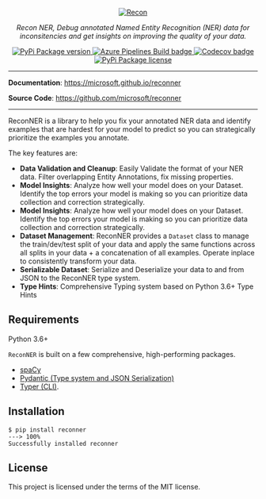 <p align="center">
  <a href="https://microsoft.github.io/reconner"><img src="https://microsoft.github.io/reconner/img/recon.svg" alt="Recon"></a>
</p>
<p align="center">
    <em>Recon NER, Debug annotated Named Entity Recognition (NER) data for inconsitencies and get insights on improving the quality of your data.</em>
</p>
<p align="center">
<a href="https://pypi.org/project/reconner" target="_blank">
    <img src="https://img.shields.io/pypi/v/reconner?style=for-the-badge" alt="PyPi Package version">
</a>
<a href="https://dev.azure.com/kabirkhan1137/ReconNER/_build" target="_blank">
    <img alt="Azure Pipelines Build badge" src="https://img.shields.io/azure-devops/build/kabirkhan1137/ReconNER/microsoft.reconner?style=for-the-badge">
</a>
<a href="https://codecov.io/gh/microsoft/reconner" rel="nofollow">
  <img alt="Codecov badge" src="https://img.shields.io/codecov/c/gh/microsoft/reconner?style=for-the-badge" style="max-width:100%;">
</a>

<a href="https://pypi.org/project/reconner" target="_blank">
    <img src="https://img.shields.io/pypi/l/reconner?style=for-the-badge" alt="PyPi Package license">
</a>

</p>

---

**Documentation**: <a href="https://microsoft.github.io/reconner" target="_blank">https://microsoft.github.io/reconner</a>

**Source Code**: <a href="https://github.com/microsoft/reconner" target="_blank">https://github.com/microsoft/reconner</a>

---

ReconNER is a library to help you fix your annotated NER data and identify examples that are hardest for your model to predict so you can strategically prioritize the examples you annotate.

The key features are:

* **Data Validation and Cleanup**: Easily Validate the format of your NER data. Filter overlapping Entity Annotations, fix missing properties.
* **Model Insights**: Analyze how well your model does on your Dataset. Identify the top errors your model is making so you can prioritize data collection and correction strategically.
* **Model Insights**: Analyze how well your model does on your Dataset. Identify the top errors your model is making so you can prioritize data collection and correction strategically.
* **Dataset Management**: ReconNER provides a `Dataset` class to manage the train/dev/test split of your data and apply the same functions across all splits in your data + a concatenation of all examples. Operate inplace to consistently transform your data.
* **Serializable Dataset**: Serialize and Deserialize your data to and from JSON to the ReconNER type system.
* **Type Hints**: Comprehensive Typing system based on Python 3.6+ Type Hints

## Requirements

Python 3.6+

`ReconNER` is built on a few comprehensive, high-performing packages.

* <a href="https://spacy.io" class="external-link" target="_blank">spaCy</a>
* <a href="https://pydantic-docs.helpmanual.io/" class="external-link" target="_blank">Pydantic (Type system and JSON Serialization)</a>
* <a href="https://typer.tiangolo.com" class="external-link" target="_blank">Typer (CLI)</a>.


## Installation

<div class="termy">

```console
$ pip install reconner
---> 100%
Successfully installed reconner
```

</div>

## License

This project is licensed under the terms of the MIT license.
